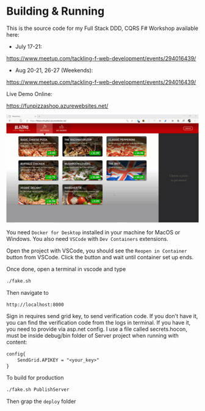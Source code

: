# Building & Running


This is the source code for my Full Stack DDD, CQRS F# Workshop available here:

* July 17-21:

https://www.meetup.com/tackling-f-web-development/events/294016439/

* Aug 20-21, 26-27 (Weekends):

https://www.meetup.com/tackling-f-web-development/events/294016439/

Live Demo Online:


https://funpizzashop.azurewebsites.net/

![](https://raw.githubusercontent.com/OnurGumus/FunPizzaShop/main/funpizzashop.gif)


You need `Docker for Desktop` installed in your machine for MacOS or Windows. 
You also need `VSCode` with `Dev Containers` extensions.

Open the project with VSCode, you should see the `Reopen in Container` button from VSCode. Click the button and wait until container set up ends.

Once done, open a terminal in vscode and type

``` bash
./fake.sh
```

Then navigate to 

```
http://localhost:8000
```


Sign in requires send grid key, to send verification code. If you don't have it, you can find the verification code from the logs in terminal. If you have it, you need to provide via asp.net config. I use a file called secrets.hocon, must be inside debug/bin folder of Server project when running with content:

```hocon
config{
    SendGrid.APIKEY = "<your_key>"
}
```

To build for production 

``` bash
./fake.sh PublishServer
```
Then grap the `deploy` folder
